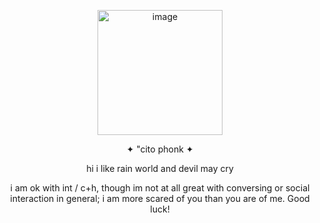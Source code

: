 

<p align="center"> <img width="200" height="200" alt="image" src="[https://raw.githubusercontent.com/cito-phonk/guh/refs/heads/main/IMG_2099.gif](https://github.com/cito-phonk/cito-phonk/blob/main/IMG_2099.gif?raw=true)" /> </p>

<p align="center"> ✦ "cito phonk ✦

<p align="center"> hi i like rain world and devil may cry

<p align="center">  </p>

<p align="center"> i am ok with int / c+h, though im not at all great with conversing or social interaction in general; i am more scared of you than you are of me. Good luck! </p>

<line> </line>

